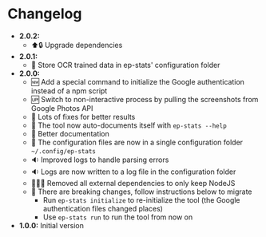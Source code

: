 # Changelog

* __2.0.2:__
  * :arrow_up::lock: Upgrade dependencies
* __2.0.1:__
  * :triangular_ruler: Store OCR trained data in ep-stats' configuration folder
* __2.0.0:__ 
  * :new: Add a special command to initialize the Google authentication instead of a npm script
  * :up: Switch to non-interactive process by pulling the screenshots from Google Photos API
  * :bug: Lots of fixes for better results
  * :memo: The tool now auto-documents itself with `ep-stats --help`
  * :memo: Better documentation
  * :triangular_ruler: The configuration files are now in a single configuration folder `~/.config/ep-stats`
  * :sound: Improved logs to handle parsing errors
  * :sound: Logs are now written to a log file in the configuration folder
  * :shower::checkered_flag::apple: Removed all external dependencies to only keep NodeJS
  * :rotating_light: There are breaking changes, follow instructions below to migrate
    * Run `ep-stats initialize` to re-initialize the tool (the Google authentication files changed places)
    * Use `ep-stats run` to run the tool from now on
* __1.0.0:__ Initial version

